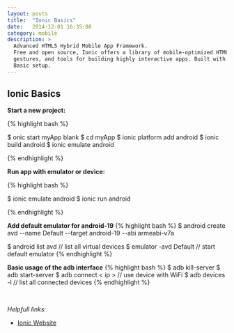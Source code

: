 ```yaml
---
layout: posts
title:  "Ionic Basics"
date:   2014-12-01 16:35:00
category: mobile
description: >
  Advanced HTML5 Hybrid Mobile App Framework.
  Free and open source, Ionic offers a library of mobile-optimized HTML, CSS and JS components, 
  gestures, and tools for building highly interactive apps. Built with Sass and optimized for AngularJS.
  Basic setup.
---
```


Ionic Basics
------------

**Start a new project:**

{% highlight bash %}

$ onic start myApp blank
$ cd myApp
$ ionic platform add android
$ ionic build android
$ ionic emulate android

{% endhighlight %}

**Run app with emulator or device:**

{% highlight bash %}

$ ionic emulate android
$ ionic run android

{% endhighlight %}

**Add default emulator for android-19**
{% highlight bash %}
$ android create avd --name Default --target android-19 --abi armeabi-v7a

$ android list avd          // list all virtual devices
$ emulator -avd Default     // start default emulator
{% endhighlight %}

**Basic usage of the adb interface**
{% highlight bash %}
$ adb kill-server
$ adb start-server
$ adb connect < ip >    // use device with WiFi
$ adb devices -l        // list all connected devices
{% endhighlight %}

<br />

*Helpfull links:*

 - [Ionic Website][ionic]

<!-- Links: -->

[ionic]: http://ionicframework.com/ "Ionic Website"